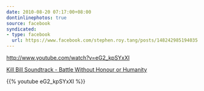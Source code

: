 ```yaml
---
date: 2010-08-20 07:17:00+08:00
dontinlinephotos: true
source: facebook
syndicated:
- type: facebook
  url: https://www.facebook.com/stephen.roy.tang/posts/148242985194035
---
```


http://www.youtube.com/watch?v=eG2_kpSYxXI

[Kill Bill Soundtrack - Battle Without Honour or Humanity](https://www.youtube.com/watch?v=eG2_kpSYxXI)



{{% youtube eG2_kpSYxXI %}}